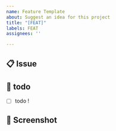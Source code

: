 ```yaml
---
name: Feature Template
about: Suggest an idea for this project
title: "[FEAT]"
labels: FEAT
assignees: ''

---
```


## 📋 Issue
<!-- 이슈에 대한 내용을 설명해주세요. -->

## 📝  todo
- [ ] todo !
<!-- 해야 할 일들을 적어주세요. -->


## 📸 Screenshot
<!-- 관련된 Figma Screenshot을 추가해주세요. -->
